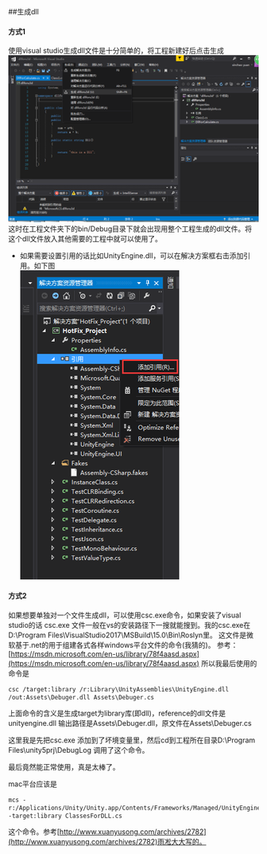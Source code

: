 ##生成dll
#### 方式1 ####
使用visual studio生成dll文件是十分简单的，将工程新建好后点击生成  
![](pic/1.png)  
这时在工程文件夹下的bin/Debug目录下就会出现用整个工程生成的dll文件。将这个dll文件放入其他需要的工程中就可以使用了。

* 如果需要设置引用的话比如UnityEngine.dll，可以在解决方案框右击添加引用。如下图   
![](pic/2.png)  

#### 方式2 ####
如果想要单独对一个文件生成dll，可以使用csc.exe命令，如果安装了visual studio的话 csc.exe 文件一般在vs的安装路径下一搜就能搜到。我的csc.exe在D:\Program Files\VisualStudio2017\MSBuild\15.0\Bin\Roslyn里。 这文件是微软基于.net的用于组建各式各样windows平台文件的命令(我猜的)。
参考：[https://msdn.microsoft.com/en-us/library/78f4aasd.aspx](https://msdn.microsoft.com/en-us/library/78f4aasd.aspx)
所以我最后使用的命令是    

	csc /target:library /r:Library\UnityAssemblies\UnityEngine.dll /out:Assets\Debuger.dll Assets\Debuger.cs  
上面命令的含义是生成target为library库(即dll)，reference的dll文件是unityengine.dll 输出路径是Assets\Debuger.dll，原文件在Assets\Debuger.cs

这里我是先把csc.exe 添加到了坏境变量里，然后cd到工程所在目录D:\Program Files\unity5prj\DebugLog 调用了这个命令。

最后竟然能正常使用，真是太棒了。  

mac平台应该是  

	mcs -r:/Applications/Unity/Unity.app/Contents/Frameworks/Managed/UnityEngine.dll -target:library ClassesForDLL.cs  
这个命令。参考[http://www.xuanyusong.com/archives/2782](http://www.xuanyusong.com/archives/2782)雨凇大大写的。